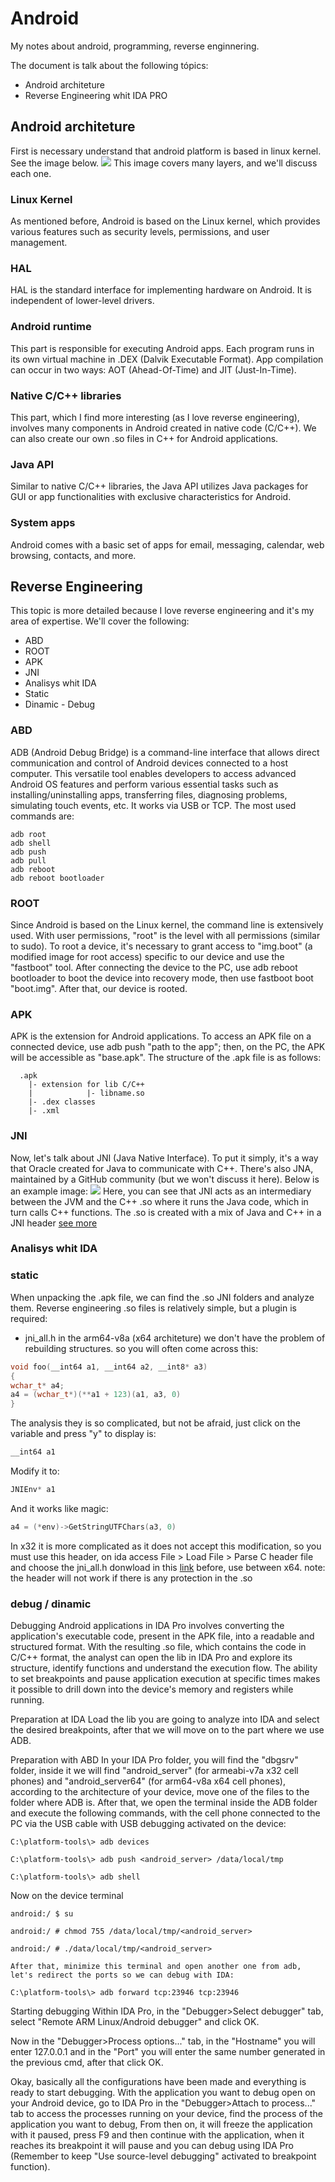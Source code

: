 # Android
My notes about android, programming, reverse enginnering.

The document is talk about the following tópics:
 - Android architeture
 - Reverse Engineering whit IDA PRO

## Android architeture
First is necessary understand that android platform is based in linux kernel.
See the image below.
<img src="https://github.com/Cestaro0/Android/assets/99103680/6a73d8cd-4008-4e16-9dba-d4e1175cf083"/>
This image covers many layers, and we'll discuss each one.
 ### Linux Kernel
  As mentioned before, Android is based on the Linux kernel, which provides various features such as security levels, permissions, and user management.
 ### HAL
  HAL is the standard interface for implementing hardware on Android. It is independent of lower-level drivers.
 ### Android runtime
 This part is responsible for executing Android apps. Each program runs in its own virtual machine in .DEX (Dalvik Executable Format). App compilation can occur in two ways: AOT (Ahead-Of-Time) and JIT (Just-In-Time).
 ### Native C/C++ libraries
  This part, which I find more interesting (as I love reverse engineering), involves many components in Android created in native code (C/C++). We can also create our own .so files in C++ for Android applications.
 ### Java API
  Similar to native C/C++ libraries, the Java API utilizes Java packages for GUI or app functionalities with exclusive characteristics for Android.
 ### System apps
  Android comes with a basic set of apps for email, messaging, calendar, web browsing, contacts, and more.



## Reverse Engineering
 This topic is more detailed because I love reverse engineering and it's my area of expertise. We'll cover the following:
  - ABD
  - ROOT
  - APK
  - JNI
  - Analisys whit IDA
   - Static
   - Dinamic
    - Debug  
   

### ABD
ADB (Android Debug Bridge) is a command-line interface that allows direct communication and control of Android devices connected to a host computer. This versatile tool enables developers to access advanced Android OS features and perform various essential tasks such as installing/uninstalling apps, transferring files, diagnosing problems, simulating touch events, etc. It works via USB or TCP. The most used commands are:
```
adb root
adb shell
adb push
adb pull
adb reboot
adb reboot bootloader
```

### ROOT
 Since Android is based on the Linux kernel, the command line is extensively used. With user permissions, "root" is the level with all permissions (similar to sudo). To root a device, it's necessary to grant access to "img.boot" (a modified image for root access) specific to our device and use the "fastboot" tool. After connecting the device to the PC, use adb reboot bootloader to boot the device into recovery mode, then use fastboot boot "boot.img". After that, our device is rooted.

 ### APK
 APK is the extension for Android applications. To access an APK file on a connected device, use adb push "path to the app"; then, on the PC, the APK will be accessible as "base.apk". The structure of the .apk file is as follows:
```
  .apk
    |- extension for lib C/C++
    |            |- libname.so
    |- .dex classes
    |- .xml
```

  ### JNI
   Now, let's talk about JNI (Java Native Interface). To put it simply, it's a way that Oracle created for Java to communicate with C++. There's also JNA, maintained by a GitHub community (but we won't discuss it here). Below is an example image:
<img src="https://github.com/Cestaro0/Android/assets/99103680/f9ac3384-ea7c-4331-9fcb-a09f59a3aeb4">
Here, you can see that JNI acts as an intermediary between the JVM and the C++ .so where it runs the Java code, which in turn calls C++ functions. The .so is created with a mix of Java and C++ in a JNI header <a href="https://github.com/Cestaro0/How-To-Use-JNI">see more</a>

### Analisys whit IDA
### static
When unpacking the .apk file, we can find the .so JNI folders and analyze them. Reverse engineering .so files is relatively simple, but a plugin is required:
  - jni_all.h
in the arm64-v8a (x64 architeture) we don't have the problem of rebuilding structures.
so you will often come across this:
 ```c++
void foo(__int64 a1, __int64 a2, __int8* a3)
{
 wchar_t* a4;
 a4 = (wchar_t*)(**a1 + 123)(a1, a3, 0)
}
 ```
The analysis they is so complicated, but not be afraid, just click on the variable and press "y"
to display is:
```c++
__int64 a1
```
Modify it to:
```c++
JNIEnv* a1
```
And it works like magic:
```c++
a4 = (*env)->GetStringUTFChars(a3, 0)
```

In x32 it is more complicated as it does not accept this modification, so you must use this header, on ida access
File > Load File > Parse C header file
and choose the jni_all.h donwload in this <a href="https://gist.github.com/jcalabres/bf8d530b3f18c30ca6f66388357b1d91">link</a>
before, use between x64.
note: the header will not work if there is any protection in the .so

### debug / dinamic
Debugging Android applications in IDA Pro involves converting the application's executable code, present in the APK file, into a readable and structured format. With the resulting .so file, which contains the code in C/C++ format, the analyst can open the lib in IDA Pro and explore its structure, identify functions and understand the execution flow. The ability to set breakpoints and pause application execution at specific times makes it possible to drill down into the device's memory and registers while running.

Preparation at IDA
Load the lib you are going to analyze into IDA and select the desired breakpoints, after that we will move on to the part where we use ADB.

Preparation with ABD
In your IDA Pro folder, you will find the "dbgsrv" folder, inside it we will find "android_server" (for armeabi-v7a x32 cell phones) and "android_server64" (for arm64-v8a x64 cell phones), according to the architecture of your device, move one of the files to the folder where ADB is. After that, we open the terminal inside the ADB folder and execute the following commands, with the cell phone connected to the PC via the USB cable with USB debugging activated on the device:
```
C:\platform-tools\> adb devices

C:\platform-tools\> adb push <android_server> /data/local/tmp

C:\platform-tools\> adb shell
```
Now on the device terminal
```
android:/ $ su

android:/ # chmod 755 /data/local/tmp/<android_server>

android:/ # ./data/local/tmp/<android_server>

After that, minimize this terminal and open another one from adb, let's redirect the ports so we can debug with IDA:

C:\platform-tools\> adb forward tcp:23946 tcp:23946
```
Starting debugging
Within IDA Pro, in the "Debugger>Select debugger" tab, select "Remote ARM Linux/Android debugger" and click OK.

Now in the "Debugger>Process options..." tab, in the "Hostname" you will enter 127.0.0.1 and in the "Port" you will enter the same number generated in the previous cmd, after that click OK.

Okay, basically all the configurations have been made and everything is ready to start debugging. With the application you want to debug open on your Android device, go to IDA Pro in the "Debugger>Attach to process..." tab to access the processes running on your device, find the process of the application you want to debug, From then on, it will freeze the application with it paused, press F9 and then continue with the application, when it reaches its breakpoint it will pause and you can debug using IDA Pro (Remember to keep "Use source-level debugging" activated to breakpoint function).
